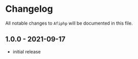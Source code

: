 # Changelog

All notable changes to `Afiphp` will be documented in this file.

## 1.0.0 - 2021-09-17

- initial release
